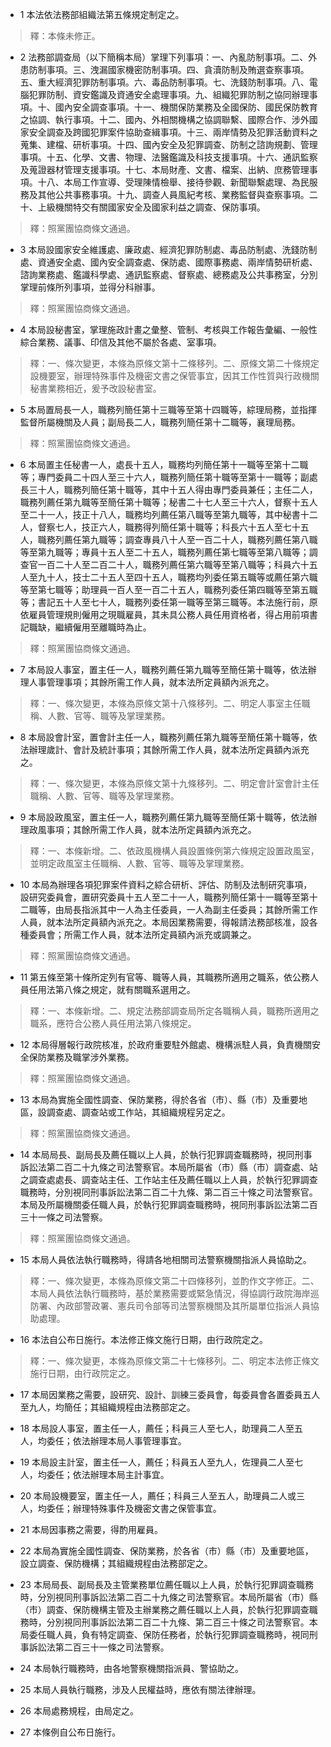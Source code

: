 * 1 本法依法務部組織法第五條規定制定之。

> 釋：本條未修正。

* 2 法務部調查局（以下簡稱本局）掌理下列事項：一、內亂防制事項。二、外患防制事項。三、洩漏國家機密防制事項。四、貪瀆防制及賄選查察事項。五、重大經濟犯罪防制事項。六、毒品防制事項。七、洗錢防制事項。八、電腦犯罪防制、資安鑑識及資通安全處理事項。九、組織犯罪防制之協同辦理事項。十、國內安全調查事項。十一、機關保防業務及全國保防、國民保防教育之協調、執行事項。十二、國內、外相關機構之協調聯繫、國際合作、涉外國家安全調查及跨國犯罪案件協助查緝事項。十三、兩岸情勢及犯罪活動資料之蒐集、建檔、研析事項。十四、國內安全及犯罪調查、防制之諮詢規劃、管理事項。十五、化學、文書、物理、法醫鑑識及科技支援事項。十六、通訊監察及蒐證器材管理支援事項。十七、本局財產、文書、檔案、出納、庶務管理事項。十八、本局工作宣導、受理陳情檢舉、接待參觀、新聞聯繫處理、為民服務及其他公共事務事項。十九、調查人員風紀考核、業務監督與查察事項。二十、上級機關特交有關國家安全及國家利益之調查、保防事項。

> 釋：照黨團協商條文通過。

* 3 本局設國家安全維護處、廉政處、經濟犯罪防制處、毒品防制處、洗錢防制處、資通安全處、國內安全調查處、保防處、國際事務處、兩岸情勢研析處、諮詢業務處、鑑識科學處、通訊監察處、督察處、總務處及公共事務室，分別掌理前條所列事項，並得分科辦事。

> 釋：照黨團協商條文通過。

* 4 本局設秘書室，掌理施政計畫之彙整、管制、考核與工作報告彙編、一般性綜合業務、議事、印信及其他不屬於各處、室事項。

> 釋：一、條次變更，本條為原條文第十二條移列。二、原條文第二十條規定設機要室，辦理特殊事件及機密文書之保管事宜，因其工作性質與行政機關秘書業務相近，爰予改設秘書室。

* 5 本局置局長一人，職務列簡任第十三職等至第十四職等，綜理局務，並指揮監督所屬機關及人員；副局長二人，職務列簡任第十二職等，襄理局務。

> 釋：照黨團協商條文通過。

* 6 本局置主任秘書一人，處長十五人，職務均列簡任第十一職等至第十二職等；專門委員二十四人至三十六人，職務列簡任第十職等至第十一職等；副處長三十人，職務列簡任第十職等，其中十五人得由專門委員兼任；主任二人，職務列薦任第九職等至簡任第十職等；秘書二十七人至三十六人，督察十五人至二十一人，技正十八人，職務均列薦任第八職等至第九職等，其中秘書十二人，督察七人，技正六人，職務得列簡任第十職等；科長六十五人至七十五人，職務列薦任第九職等；調查專員八十人至一百二十人，職務列薦任第八職等至第九職等；專員十五人至二十五人，職務列薦任第七職等至第八職等；調查官一百二十人至二百二十人，職務列薦任第六職等至第八職等；科員六十五人至九十人，技士二十五人至四十五人，職務均列委任第五職等或薦任第六職等至第七職等；助理員一百人至一百二十五人，職務列委任第四職等至第五職等；書記五十人至七十人，職務列委任第一職等至第三職等。本法施行前，原依雇員管理規則僱用之現職雇員，其未具公務人員任用資格者，得占用前項書記職缺，繼續僱用至離職時為止。

> 釋：照黨團協商條文通過。

* 7 本局設人事室，置主任一人，職務列薦任第九職等至簡任第十職等，依法辦理人事管理事項；其餘所需工作人員，就本法所定員額內派充之。

> 釋：一、條次變更，本條為原條文第十八條移列。二、明定人事室主任職稱、人數、官等、職等及掌理業務。

* 8 本局設會計室，置會計主任一人，職務列薦任第九職等至簡任第十職等，依法辦理歲計、會計及統計事項；其餘所需工作人員，就本法所定員額內派充之。

> 釋：一、條次變更，本條為原條文第十九條移列。二、明定會計室會計主任職稱、人數、官等、職等及掌理業務。

* 9 本局設政風室，置主任一人，職務列薦任第九職等至簡任第十職等，依法辦理政風事項；其餘所需工作人員，就本法所定員額內派充之。

> 釋：一、本條新增。二、依政風機構人員設置條例第六條規定設置政風室，並明定政風室主任職稱、人數、官等、職等及掌理業務。

* 10 本局為辦理各項犯罪案件資料之綜合研析、評估、防制及法制研究事項，設研究委員會，置研究委員十五人至二十一人，職務列簡任第十一職等至第十二職等，由局長指派其中一人為主任委員，一人為副主任委員；其餘所需工作人員，就本法所定員額內派充之。本局因業務需要，得報請法務部核准，設各種委員會；所需工作人員，就本法所定員額內派充或調兼之。

> 釋：照黨團協商條文通過。

* 11 第五條至第十條所定列有官等、職等人員，其職務所適用之職系，依公務人員任用法第八條之規定，就有關職系選用之。

> 釋：一、本條新增。二、規定法務部調查局所定各職稱人員，職務所適用之職系，應符合公務人員任用法第八條規定。

* 12 本局得層報行政院核准，於政府重要駐外館處、機構派駐人員，負責機關安全保防業務及職掌涉外業務。

> 釋：照黨團協商條文通過。

* 13 本局為實施全國性調查、保防業務，得於各省（市）、縣（市）及重要地區，設調查處、調查站或工作站，其組織規程另定之。

> 釋：照黨團協商條文通過。

* 14 本局局長、副局長及薦任職以上人員，於執行犯罪調查職務時，視同刑事訴訟法第二百二十九條之司法警察官。本局所屬省（市）縣（市）調查處、站之調查處處長、調查站主任、工作站主任及薦任職以上人員，於執行犯罪調查職務時，分別視同刑事訴訟法第二百二十九條、第二百三十條之司法警察官。本局及所屬機關委任職人員，於執行犯罪調查職務時，視同刑事訴訟法第二百三十一條之司法警察。

> 釋：照黨團協商條文通過。

* 15 本局人員依法執行職務時，得請各地相關司法警察機關指派人員協助之。

> 釋：一、條次變更，本條為原條文第二十四條移列，並酌作文字修正。二、本局人員依法執行職務時，基於業務需要或緊急情況，得協調行政院海岸巡防署、內政部警政署、憲兵司令部等司法警察機關及其所屬單位指派人員協助處理。

* 16 本法自公布日施行。本法修正條文施行日期，由行政院定之。

> 釋：一、條次變更，本條為原條文第二十七條移列。二、明定本法修正條文施行日期，由行政院定之。

* 17 本局因業務之需要，設研究、設計、訓練三委員會，每委員會各置委員五人至九人，均簡任；其組織規程由法務部定之。

* 18 本局設人事室，置主任一人，薦任；科員三人至七人，助理員二人至五人，均委任；依法辦理本局人事管理事宜。

* 19 本局設主計室，置主任一人，薦任；科員五人至九人，佐理員二人至七人，均委任；依法辦理本局主計事宜。

* 20 本局設機要室，置主任一人，薦任；科員三人至五人，助理員二人或三人，均委任；辦理特殊事件及機密文書之保管事宜。

* 21 本局因事務之需要，得酌用雇員。

* 22 本局為實施全國性調查、保防業務，於各省（市）縣（市）及重要地區，設立調查、保防機構；其組織規程由法務部定之。

* 23 本局局長、副局長及主管業務單位薦任職以上人員，於執行犯罪調查職務時，分別視同刑事訴訟法第二百二十九條之司法警察官。本局所屬省（市）縣（市）調查、保防機構主管及主辦業務之薦任職以上人員，於執行犯罪調查職務時，分別視同刑事訴訟法第二百二十九條、第二百三十條之司法警察官。本局委任職人員，負有特定調查、保防任務者，於執行犯罪調查職務時，視同刑事訴訟法第二百三十一條之司法警察。

* 24 本局執行職務時，由各地警察機關指派員、警協助之。

* 25 本局人員執行職務，涉及人民權益時，應依有關法律辦理。

* 26 本局處務規程，由局定之。

* 27 本條例自公布日施行。

